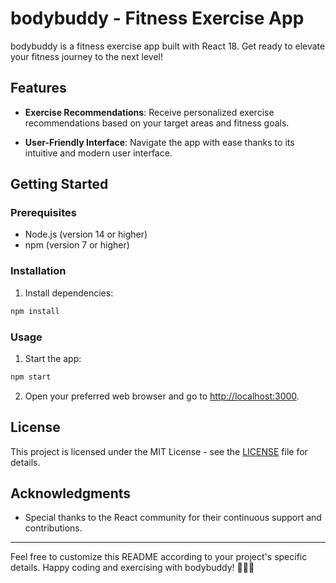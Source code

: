 # bodybuddy - Fitness Exercise App

bodybuddy is a fitness exercise app built with React 18. Get ready to elevate your fitness journey to the next level!

## Features

- **Exercise Recommendations**: Receive personalized exercise recommendations based on your target areas and fitness goals.

- **User-Friendly Interface**: Navigate the app with ease thanks to its intuitive and modern user interface.

## Getting Started

### Prerequisites

- Node.js (version 14 or higher)
- npm (version 7 or higher)

### Installation

1. Install dependencies:

```bash
npm install
```

### Usage

1. Start the app:

```bash
npm start
```

2. Open your preferred web browser and go to [http://localhost:3000](http://localhost:3000).


## License

This project is licensed under the MIT License - see the [LICENSE](LICENSE) file for details.

## Acknowledgments

- Special thanks to the React community for their continuous support and contributions.

---

Feel free to customize this README according to your project's specific details. Happy coding and exercising with bodybuddy! 🏋️‍♂️💪
